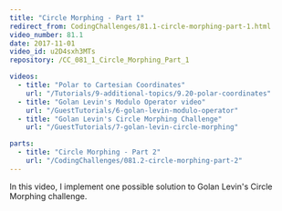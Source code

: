 ```yaml
---
title: "Circle Morphing - Part 1"
redirect_from: CodingChallenges/81.1-circle-morphing-part-1.html
video_number: 81.1
date: 2017-11-01
video_id: u2D4sxh3MTs
repository: /CC_081_1_Circle_Morphing_Part_1

videos:
  - title: "Polar to Cartesian Coordinates"
    url: "/Tutorials/9-additional-topics/9.20-polar-coordinates"
  - title: "Golan Levin's Modulo Operator video"
    url: "/GuestTutorials/6-golan-levin-modulo-operator"
  - title: "Golan Levin's Circle Morphing Challenge"
    url: "/GuestTutorials/7-golan-levin-circle-morphing"

parts:
  - title: "Circle Morphing - Part 2"
    url: "/CodingChallenges/081.2-circle-morphing-part-2"
---
```


In this video, I implement one possible solution to Golan Levin's Circle Morphing challenge.
